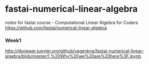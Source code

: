 # fastai-numerical-linear-algebra
notes for fastai course - Computational Linear Algebra for Coders
https://github.com/fastai/numerical-linear-algebra

### Week1
http://nbviewer.jupyter.org/github/vagenkne/fastai-numerical-linear-algebra/blob/master/1.%20Why%20we%20are%20here%3F.ipynb
